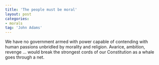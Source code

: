 ```yaml
---
title: 'The people must be moral'
layout: post
categories:
- morals
tag: 'John Adams'
---
```


We have no government armed with power capable of contending with human passions unbridled by morality and religion. Avarice, ambition, revenge ... would break the strongest cords of our Constitution as a whale goes through a net.